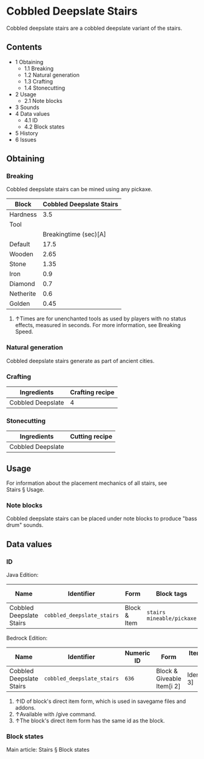 # Cobbled Deepslate Stairs
Cobbled deepslate stairs are a cobbled deepslate variant of the stairs.

## Contents
- 1 Obtaining
	- 1.1 Breaking
	- 1.2 Natural generation
	- 1.3 Crafting
	- 1.4 Stonecutting
- 2 Usage
	- 2.1 Note blocks
- 3 Sounds
- 4 Data values
	- 4.1 ID
	- 4.2 Block states
- 5 History
- 6 Issues

## Obtaining
### Breaking
Cobbled deepslate stairs can be mined using any pickaxe.

| Block     | Cobbled Deepslate Stairs |
|-----------|--------------------------|
| Hardness  | 3.5                      |
| Tool      |                          |
|           | Breakingtime (sec)[A]    |
| Default   | 17.5                     |
| Wooden    | 2.65                     |
| Stone     | 1.35                     |
| Iron      | 0.9                      |
| Diamond   | 0.7                      |
| Netherite | 0.6                      |
| Golden    | 0.45                     |

1. ↑Times are for unenchanted tools as used by players with no status effects, measured in seconds. For more information, see Breaking Speed.

### Natural generation
Cobbled deepslate stairs generate as part of ancient cities.

### Crafting
| Ingredients       | Crafting recipe |
|-------------------|-----------------|
| Cobbled Deepslate | 4               |

### Stonecutting
| Ingredients       | Cutting recipe |
|-------------------|----------------|
| Cobbled Deepslate |                |

## Usage
For information about the placement mechanics of all stairs, see Stairs § Usage.

### Note blocks
Cobbled deepslate stairs can be placed under note blocks to produce "bass drum" sounds.

## Data values
### ID
Java Edition:

| Name                     | Identifier                 | Form         | Block tags                      | Item tags | Translation key                            |
|--------------------------|----------------------------|--------------|---------------------------------|-----------|--------------------------------------------|
| Cobbled Deepslate Stairs | `cobbled_deepslate_stairs` | Block & Item | `stairs`<br/>`mineable/pickaxe` | `stairs`  | `block.minecraft.cobbled_deepslate_stairs` |

Bedrock Edition:

| Name                     | Identifier                 | Numeric ID | Form                       | Item ID[i 1]   | Translation key                      |
|--------------------------|----------------------------|------------|----------------------------|----------------|--------------------------------------|
| Cobbled Deepslate Stairs | `cobbled_deepslate_stairs` | `636`      | Block & Giveable Item[i 2] | Identical[i 3] | `tile.cobbled_deepslate_stairs.name` |

1. ↑ID of block's direct item form, which is used in savegame files and addons.
2. ↑Available with /give command.
3. ↑The block's direct item form has the same id as the block.

### Block states
Main article: Stairs § Block states

